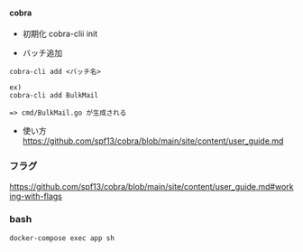 #### cobra

- 初期化
cobra-clii init

- バッチ追加


```
cobra-cli add <バッチ名>

ex)
cobra-cli add BulkMail

=> cmd/BulkMail.go が生成される
```

- 使い方
https://github.com/spf13/cobra/blob/main/site/content/user_guide.md

### フラグ

https://github.com/spf13/cobra/blob/main/site/content/user_guide.md#working-with-flags


### bash


```
docker-compose exec app sh
```